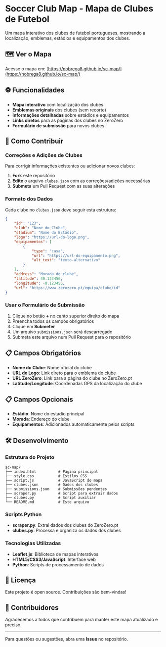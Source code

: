 # Soccer Club Map - Mapa de Clubes de Futebol

Um mapa interativo dos clubes de futebol portugueses, mostrando a localização, emblemas, estádios e equipamentos dos clubes.

## 🗺️ Ver o Mapa

Acesse o mapa em: [https://nobrega8.github.io/sc-map/](https://nobrega8.github.io/sc-map/)

## ⚽ Funcionalidades

- **Mapa interativo** com localização dos clubes
- **Emblemas originais** dos clubes (sem recorte)
- **Informações detalhadas** sobre estádios e equipamentos
- **Links diretos** para as páginas dos clubes no ZeroZero
- **Formulário de submissão** para novos clubes

## 🔄 Como Contribuir

### Correções e Adições de Clubes

Para corrigir informações existentes ou adicionar novos clubes:

1. **Fork** este repositório
2. **Edite** o arquivo `clubes.json` com as correções/adições necessárias
3. **Submeta** um Pull Request com as suas alterações

### Formato dos Dados

Cada clube no `clubes.json` deve seguir esta estrutura:

```json
{
    "id": "123",
    "club": "Nome do Clube",
    "stadium": "Nome do Estádio",
    "logo": "https://url-do-logo.png",
    "equipamentos": [
        {
            "type": "casa",
            "url": "https://url-do-equipamento.png",
            "alt_text": "texto-alternativo"
        }
    ],
    "address": "Morada do clube",
    "latitude": 40.123456,
    "longitude": -8.123456,
    "url": "https://www.zerozero.pt/equipa/clube/id"
}
```

### Usar o Formulário de Submissão

1. Clique no botão **+** no canto superior direito do mapa
2. Preencha todos os campos obrigatórios
3. Clique em **Submeter**
4. Um arquivo `submissions.json` será descarregado
5. Submeta este arquivo num Pull Request para o repositório

## 📋 Campos Obrigatórios

- **Nome do Clube**: Nome oficial do clube
- **URL do Logo**: Link direto para o emblema do clube
- **URL ZeroZero**: Link para a página do clube no ZeroZero.pt
- **Latitude/Longitude**: Coordenadas GPS da localização do clube

## 📋 Campos Opcionais

- **Estádio**: Nome do estádio principal
- **Morada**: Endereço do clube
- **Equipamentos**: Adicionados automaticamente pelos scripts

## 🛠️ Desenvolvimento

### Estrutura do Projeto

```
sc-map/
├── index.html          # Página principal
├── style.css           # Estilos CSS
├── script.js           # JavaScript do mapa
├── clubes.json         # Dados dos clubes
├── submissions.json    # Submissões pendentes
├── scraper.py          # Script para extrair dados
├── clubes.py           # Script auxiliar
└── README.md           # Este arquivo
```

### Scripts Python

- **scraper.py**: Extrai dados dos clubes do ZeroZero.pt
- **clubes.py**: Processa e organiza os dados dos clubes

### Tecnologias Utilizadas

- **Leaflet.js**: Biblioteca de mapas interativos
- **HTML5/CSS3/JavaScript**: Interface web
- **Python**: Scripts de processamento de dados

## 📝 Licença

Este projeto é open source. Contribuições são bem-vindas!

## 🤝 Contribuidores

Agradecemos a todos que contribuem para manter este mapa atualizado e preciso.

---

Para questões ou sugestões, abra uma **Issue** no repositório.